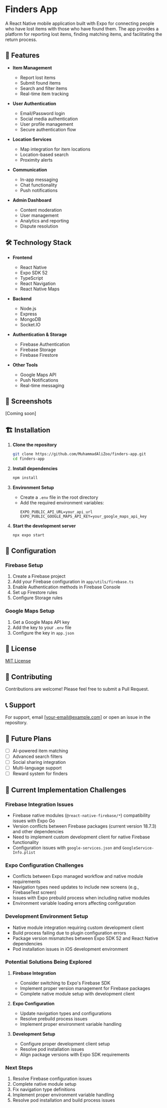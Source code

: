 # Finders App

A React Native mobile application built with Expo for connecting people who have lost items with those who have found them. The app provides a platform for reporting lost items, finding matching items, and facilitating the return process.

## 🚀 Features

- **Item Management**

  - Report lost items
  - Submit found items
  - Search and filter items
  - Real-time item tracking

- **User Authentication**

  - Email/Password login
  - Social media authentication
  - User profile management
  - Secure authentication flow

- **Location Services**

  - Map integration for item locations
  - Location-based search
  - Proximity alerts

- **Communication**

  - In-app messaging
  - Chat functionality
  - Push notifications

- **Admin Dashboard**
  - Content moderation
  - User management
  - Analytics and reporting
  - Dispute resolution

## 🛠 Technology Stack

- **Frontend**

  - React Native
  - Expo SDK 52
  - TypeScript
  - React Navigation
  - React Native Maps

- **Backend**

  - Node.js
  - Express
  - MongoDB
  - Socket.IO

- **Authentication & Storage**

  - Firebase Authentication
  - Firebase Storage
  - Firebase Firestore

- **Other Tools**
  - Google Maps API
  - Push Notifications
  - Real-time messaging

## 📱 Screenshots

[Coming soon]

## 🏗 Installation

1. **Clone the repository**

   ```bash
   git clone https://github.com/MuhammadAliZoo/finders-app.git
   cd finders-app
   ```

2. **Install dependencies**

   ```bash
   npm install
   ```

3. **Environment Setup**

   - Create a `.env` file in the root directory
   - Add the required environment variables:
     ```
     EXPO_PUBLIC_API_URL=your_api_url
     EXPO_PUBLIC_GOOGLE_MAPS_API_KEY=your_google_maps_api_key
     ```

4. **Start the development server**
   ```bash
   npx expo start
   ```

## 🔧 Configuration

### Firebase Setup

1. Create a Firebase project
2. Add your Firebase configuration in `app/utils/firebase.ts`
3. Enable Authentication methods in Firebase Console
4. Set up Firestore rules
5. Configure Storage rules

### Google Maps Setup

1. Get a Google Maps API key
2. Add the key to your `.env` file
3. Configure the key in `app.json`

## 📄 License

[MIT License](LICENSE)

## 👥 Contributing

Contributions are welcome! Please feel free to submit a Pull Request.

## 📞 Support

For support, email [your-email@example.com] or open an issue in the repository.

## 🔮 Future Plans

- [ ] AI-powered item matching
- [ ] Advanced search filters
- [ ] Social sharing integration
- [ ] Multi-language support
- [ ] Reward system for finders

## 🚧 Current Implementation Challenges

### Firebase Integration Issues

- Firebase native modules (`@react-native-firebase/*`) compatibility issues with Expo Go
- Version conflicts between Firebase packages (current version 18.7.3) and other dependencies
- Need to implement custom development client for native Firebase functionality
- Configuration issues with `google-services.json` and `GoogleService-Info.plist`

### Expo Configuration Challenges

- Conflicts between Expo managed workflow and native module requirements
- Navigation types need updates to include new screens (e.g., FirebaseTest screen)
- Issues with Expo prebuild process when including native modules
- Environment variable loading errors affecting configuration

### Development Environment Setup

- Native module integration requiring custom development client
- Build process failing due to plugin configuration errors
- Package version mismatches between Expo SDK 52 and React Native dependencies
- Pod installation issues in iOS development environment

### Potential Solutions Being Explored

1. **Firebase Integration**

   - Consider switching to Expo's Firebase SDK
   - Implement proper version management for Firebase packages
   - Complete native module setup with development client

2. **Expo Configuration**

   - Update navigation types and configurations
   - Resolve prebuild process issues
   - Implement proper environment variable handling

3. **Development Setup**
   - Configure proper development client setup
   - Resolve pod installation issues
   - Align package versions with Expo SDK requirements

### Next Steps

1. Resolve Firebase configuration issues
2. Complete native module setup
3. Fix navigation type definitions
4. Implement proper environment variable handling
5. Resolve pod installation and build process issues

